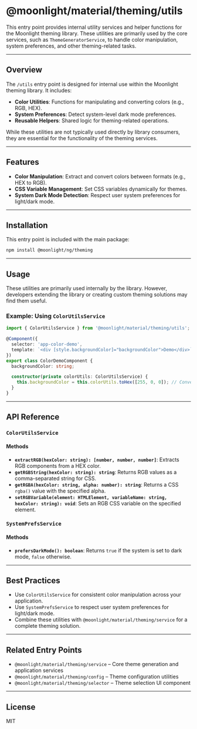 # @moonlight/material/theming/utils

This entry point provides internal utility services and helper functions for the Moonlight theming library. These utilities are primarily used by the core services, such as `ThemeGeneratorService`, to handle color manipulation, system preferences, and other theming-related tasks.

---

## Overview

The `/utils` entry point is designed for internal use within the Moonlight theming library. It includes:

- **Color Utilities**: Functions for manipulating and converting colors (e.g., RGB, HEX).
- **System Preferences**: Detect system-level dark mode preferences.
- **Reusable Helpers**: Shared logic for theming-related operations.

While these utilities are not typically used directly by library consumers, they are essential for the functionality of the theming services.

---

## Features

- **Color Manipulation**: Extract and convert colors between formats (e.g., HEX to RGB).
- **CSS Variable Management**: Set CSS variables dynamically for themes.
- **System Dark Mode Detection**: Respect user system preferences for light/dark mode.

---

## Installation

This entry point is included with the main package:

```bash
npm install @moonlight/ng/theming
```

---

## Usage

These utilities are primarily used internally by the library. However, developers extending the library or creating custom theming solutions may find them useful.

### Example: Using `ColorUtilsService`

```typescript
import { ColorUtilsService } from '@moonlight/material/theming/utils';

@Component({
  selector: 'app-color-demo',
  template: `<div [style.backgroundColor]="backgroundColor">Demo</div>`
})
export class ColorDemoComponent {
  backgroundColor: string;

  constructor(private colorUtils: ColorUtilsService) {
    this.backgroundColor = this.colorUtils.toHex([255, 0, 0]); // Convert RGB to HEX
  }
}
```

---

## API Reference

### `ColorUtilsService`

#### Methods

- **`extractRGB(hexColor: string): [number, number, number]`**: Extracts RGB components from a HEX color.
- **`getRGBString(hexColor: string): string`**: Returns RGB values as a comma-separated string for CSS.
- **`getRGBA(hexColor: string, alpha: number): string`**: Returns a CSS `rgba()` value with the specified alpha.
- **`setRGBVariable(element: HTMLElement, variableName: string, hexColor: string): void`**: Sets an RGB CSS variable on the specified element.

### `SystemPrefsService`

#### Methods

- **`prefersDarkMode(): boolean`**: Returns `true` if the system is set to dark mode, `false` otherwise.

---

## Best Practices

- Use `ColorUtilsService` for consistent color manipulation across your application.
- Use `SystemPrefsService` to respect user system preferences for light/dark mode.
- Combine these utilities with `@moonlight/material/theming/service` for a complete theming solution.

---

## Related Entry Points

- `@moonlight/material/theming/service` – Core theme generation and application services
- `@moonlight/material/theming/config` – Theme configuration utilities
- `@moonlight/material/theming/selector` – Theme selection UI component

---

## License

MIT
